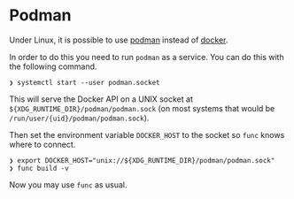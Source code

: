 # Podman

Under Linux, it is possible to use [podman](https://podman.io/) instead of [docker](https://www.docker.com/).

In order to do this you need to run `podman` as a service. You can do this with the following command.
```
❯ systemctl start --user podman.socket
```
This will serve the Docker API on a UNIX socket at `${XDG_RUNTIME_DIR}/podman/podman.sock` (on most systems that would be `/run/user/{uid}/podman/podman.sock`).

Then set the environment variable `DOCKER_HOST` to the socket so `func` knows where to connect.
```
❯ export DOCKER_HOST="unix://${XDG_RUNTIME_DIR}/podman/podman.sock"
❯ func build -v
```
Now you may use `func` as usual.
